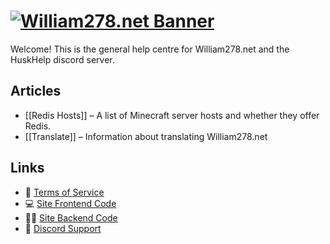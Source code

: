 # [![William278.net Banner](https://github.com/WiIIiam278/flesh/blob/master/public/images/banner.png)](https://github.com/WiIIiam278/flesh)
Welcome! This is the general help centre for William278.net and the HuskHelp discord server. 

## Articles
* [[Redis Hosts]] &ndash; A list of Minecraft server hosts and whether they offer Redis.
* [[Translate]] &ndash; Information about translating William278.net

## Links
* 🔔 [Terms of Service](https://william278.net/terms#terms-and-conditions)
* 💻 [Site Frontend Code](https://github.com/WiIIiam278/flesh)
* 🧑‍💻 [Site Backend Code](https://github.com/WiIIiam278/bones)
* 💬 [Discord Support](https://discord.gg/tVYhJfyDWG)
